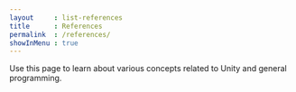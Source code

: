 ```yaml
---
layout     : list-references
title      : References
permalink  : /references/
showInMenu : true
---
```

Use this page to learn about various concepts related to Unity and general programming.